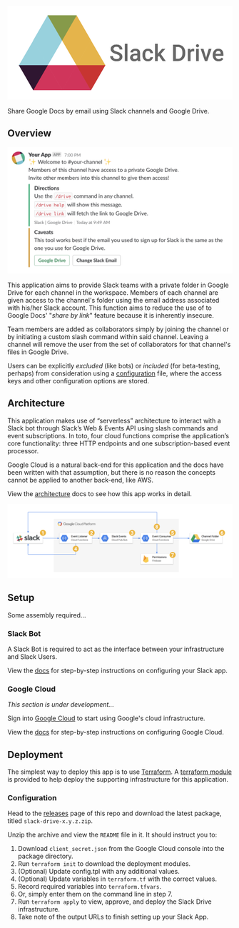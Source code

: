<img src="https://github.com/amancevice/slack-drive/raw/master/docs/images/logo.png" width=512>

Share Google Docs by email using Slack channels and Google Drive.

## Overview

![welcome](./docs/images/welcome.png)

This application aims to provide Slack teams with a private folder in Google Drive for each channel in the workspace. Members of each channel are given access to the channel's folder using the email address associated with his/her Slack account. This function aims to reduce the use of to Google Docs' "_share by link_" feature because it is inherently insecure.

Team members are added as collaborators simply by joining the channel or by initiating a custom slash command within said channel. Leaving a channel will remove the user from the set of collaborators for that channel's files in Google Drive.

Users can be explicitly _excluded_ (like bots) or _included_ (for beta-testing, perhaps) from consideration using a [configuration](./config.example.json) file, where the access keys and other configuration options are stored.

## Architecture

This application makes use of “serverless” architecture to interact with a Slack bot through Slack’s Web & Events API using slash commands and event subscriptions. In toto, four cloud functions comprise the application’s core functionality: three HTTP endpoints and one subscription-based event processor.

Google Cloud is a natural back-end for this application and the docs have been written with that assumption, but there is no reason the concepts cannot be applied to another back-end, like AWS.

View the [architecture](https://github.com/amancevice/slack-drive/blob/master/docs/arch.md) docs to see how this app works in detail.

![event workflow](./docs/images/event.png)

## Setup

Some assembly required...

### Slack Bot

A Slack Bot is required to act as the interface between your infrastructure and Slack Users.

View the [docs](https://github.com/amancevice/slack-drive/blob/master/docs/slack.md) for step-by-step instructions on configuring your Slack app.

### Google Cloud

_This section is under development..._

Sign into [Google Cloud](https://cloud.google.com) to start using Google's cloud infrastructure.

View the [docs](https://github.com/amancevice/slack-drive/blob/master/docs/cloud.md) for step-by-step instructions on configuring Google Cloud.

## Deployment

The simplest way to deploy this app is to use [Terraform](https://www.terraform.io). A [terraform module](https://registry.terraform.io/modules/amancevice/slack-drive/google) is provided to help deploy the supporting infrastructure for this application.

### Configuration

Head to the [releases](https://github.com/amancevice/slack-drive/releases) page of this repo and download the latest package, titled `slack-drive-x.y.z.zip`.

Unzip the archive and view the `README` file in it. It should instruct you to:

1. Download `client_secret.json` from the Google Cloud console into the package directory.
2. Run `terraform init` to download the deployment modules.
3. (Optional) Update config.tpl with any additional values.
4. (Optional) Update variables in `terraform.tf` with the correct values.
5. Record required variables into `terraform.tfvars`.
6. Or, simply enter them on the command line in step 7.
7. Run `terraform apply` to view, approve, and deploy the Slack Drive infrastructure.
8. Take note of the output URLs to finish setting up your Slack App.
